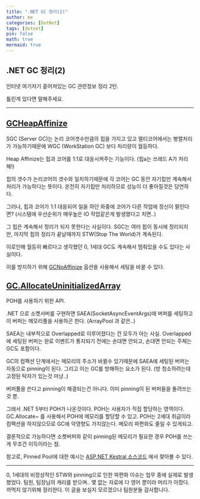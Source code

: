 ```yaml
---
title: ".NET GC 정리(2)"
author: me
categories: [DotNet]
tags: [dotnet]
pin: false
math: true
mermaid: true
---
```


## .NET GC 정리(2)

인터넷 여기저기 흩어져있는 GC 관련정보 정리 2탄.

틀린게 있다면 말해주세요.

---

## [GCHeapAffinize](https://learn.microsoft.com/en-us/dotnet/framework/configure-apps/file-schema/runtime/gcheapaffinitizemask-element)

SGC (Server GC)는 논리 코어갯수만큼의 힙을 가지고 있고 멀티코어에서는 병렬처리가 가능하기때문에 WGC (WorkStation GC) 보다 처리량이 월등하다.

Heap Affinize는 힙과 코어를 1:1로 대응시켜주는 기능이다. (힙a는 쓰레드 A가 처리해!)

힙의 갯수가 논리코어의 갯수와 일치하기때문에 각 코어는 GC 동안 자기힙만 계속해서 처리가 가능하다는 뜻이다. 온전히 자기힙만 처리하므로 성능이 더 좋아질것은 당연하다.

그러나, 힙과 코어가 1:1 대응되어 일을 하던 와중에 코어가 다른 작업에 정신이 팔린다면? (시스템에 우선순위가 매우높은 IO 작업같은게 발생했다고 치면..)

그 힙은 계속해서 정리가 되지 못한다는 사실이다. SGC는 여러 힙이 동시에 정리되지만, 마지막 힙의 정리가 끝날때까지 STW(Stop The World)가 계속된다.

이로인해 월등히 빠르다고 생각했던 0, 1세대 GC도 계속해서 멈춰있을 수도 있다는 사실이다.

이를 방지하기 위해 [GCNoAffinize](https://learn.microsoft.com/en-us/dotnet/framework/configure-apps/file-schema/runtime/gcnoaffinitize-element) 옵션을 사용해서 세팅을 바꿀 수 있다.


## [GC.AllocateUninitializedArray](https://learn.microsoft.com/en-us/dotnet/api/system.gc.allocateuninitializedarray?view=net-7.0)

POH를 사용하기 위한 API.

.NET 으로 소켓서버를 구현하면 SAEA(SocketAsyncEventArgs)에 버퍼를 세팅하고 이 버퍼는 메모리풀을 사용하곤 한다. (ArrayPool 과 같은..)

SAEA는 내부적으로 Overlapped로 이루어졌다는 건 모두가 아는 사실. Overlapped에 세팅된 버퍼는 완료 이벤트가 통지되기 전에는 손대면 안되고, 손대면 안되는 주체는 GC도 포함이다.

GC의 컴팩션 단계에서는 메모리의 주소가 바뀔수 있기때문에 SAEA에 세팅된 버퍼는 자동으로 pinning이 된다. 그리고 이는 GC를 방해하는 요소가 된다. (방 청소하려는데 고정된 탁자가 있는것 마냥..)

버퍼풀을 쓴다고 pinning이 해결되는건 아니다. 이미 pinning이 된 버퍼들을 돌려쓰는 것 뿐.

그래서 .NET 5부터 POH가 나온것이다. POH는 사용자가 직접 할당하는 영역이다. GC.Allocate~ 를 사용해서 POH에 메모리를 할당할 수 있고. POH는 2세대 취급이라 컴팩션을 하지않으므로 GC에 악영향도 가지않는다. 메모리 파편화도 줄일 수 있게되고.

결론적으로 가능하다면 소켓버퍼와 같이 pinning된 메모리가 필요한 경우 POH를 쓰는게 무조건 이득이라는 점.

참고로, Pinned Pool에 대한 예시는 [ASP.NET Kestral 소스코드](https://source.dot.net/#Microsoft.AspNetCore.Server.Kestrel.Transport.Sockets/src/Shared/Buffers.MemoryPool/PinnedBlockMemoryPool.cs) 에서 찾아볼 수 있다.

---

0, 1세대의 비정상적인 STW와 pinning으로 인한 파편화 이슈는 업무 중에 실제로 발생했었다. 팀원, 팀장님의 캐리를 받으며.. 몇 없는 자료에 다 영어 뿐이라 머리가 아팠다. 까먹지 않기위해 정리한다. 이 글을 보실지 모르겠으나 팀원분들 감사합니다.